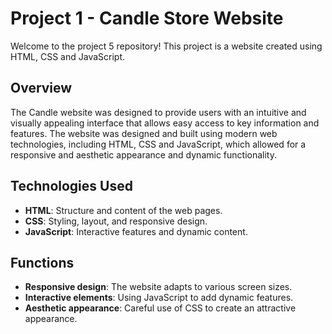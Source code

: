 # Project 1 - Candle Store Website

Welcome to the project 5 repository! This project is a website created using HTML, CSS and JavaScript.

## Overview

The Candle website was designed to provide users with an intuitive and visually appealing interface that allows easy access to key information and features. The website was designed and built using modern web technologies, including HTML, CSS and JavaScript, which allowed for a responsive and aesthetic appearance and dynamic functionality.

## Technologies Used

- **HTML**: Structure and content of the web pages.
- **CSS**: Styling, layout, and responsive design.
- **JavaScript**: Interactive features and dynamic content.

## Functions
- **Responsive design**: The website adapts to various screen sizes.
- **Interactive elements**: Using JavaScript to add dynamic features.
- **Aesthetic appearance**: Careful use of CSS to create an attractive appearance.
